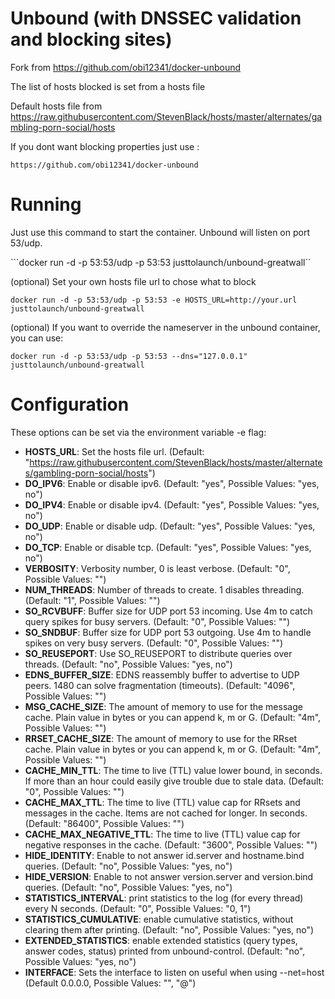 Unbound (with DNSSEC validation and blocking sites)
===========

Fork from https://github.com/obi12341/docker-unbound

The list of hosts blocked is set from a hosts file

Default hosts file from https://raw.githubusercontent.com/StevenBlack/hosts/master/alternates/gambling-porn-social/hosts

If you dont want blocking properties just use :
    
    https://github.com/obi12341/docker-unbound

# Running

Just use this command to start the container. Unbound will listen on port 53/udp.

```docker run -d -p 53:53/udp -p 53:53 justtolaunch/unbound-greatwall``

(optional)
Set your own hosts file url to chose what to block

```docker run -d -p 53:53/udp -p 53:53 -e HOSTS_URL=http://your.url  justtolaunch/unbound-greatwall```

(optional)
If you want to override the nameserver in the unbound container, you can use:

```docker run -d -p 53:53/udp -p 53:53 --dns="127.0.0.1" justtolaunch/unbound-greatwall```

# Configuration
These options can be set via the environment variable -e flag:
- **HOSTS_URL**: Set the hosts file url. (Default: "https://raw.githubusercontent.com/StevenBlack/hosts/master/alternates/gambling-porn-social/hosts")
- **DO_IPV6**: Enable or disable ipv6. (Default: "yes", Possible Values: "yes, no")
- **DO_IPV4**: Enable or disable ipv4. (Default: "yes", Possible Values: "yes, no")
- **DO_UDP**: Enable or disable udp. (Default: "yes", Possible Values: "yes, no")
- **DO_TCP**: Enable or disable tcp. (Default: "yes", Possible Values: "yes, no")
- **VERBOSITY**: Verbosity number, 0 is least verbose. (Default: "0", Possible Values: "<integer>")
- **NUM_THREADS**: Number of threads to create. 1 disables threading. (Default: "1", Possible Values: "<integer>")
- **SO_RCVBUFF**: Buffer size for UDP port 53 incoming. Use 4m to catch query spikes for busy servers. (Default: "0", Possible Values: "<integer>")
- **SO_SNDBUF**: Buffer size for UDP port 53 outgoing. Use 4m to handle spikes on very busy servers. (Default: "0", Possible Values: "<integer>")
- **SO_REUSEPORT**: Use SO_REUSEPORT to distribute queries over threads. (Default: "no", Possible Values: "yes, no")
- **EDNS_BUFFER_SIZE**: EDNS reassembly buffer to advertise to UDP peers. 1480 can solve fragmentation (timeouts). (Default: "4096", Possible Values: "<integer>")
- **MSG_CACHE_SIZE**: The amount of memory to use for the message cache. Plain value in bytes or you can append k, m or G. (Default: "4m", Possible Values: "<integer>")
- **RRSET_CACHE_SIZE**: The amount of memory to use for the RRset cache. Plain value in bytes or you can append k, m or G. (Default: "4m", Possible Values: "<integer>")
- **CACHE_MIN_TTL**: The time to live (TTL) value lower bound, in seconds. If more than an hour could easily give trouble due to stale data. (Default: "0", Possible Values: "<integer>")
- **CACHE_MAX_TTL**: The time to live (TTL) value cap for RRsets and messages in the cache. Items are not cached for longer. In seconds. (Default: "86400", Possible Values: "<integer>")
- **CACHE_MAX_NEGATIVE_TTL**: The time to live (TTL) value cap for negative responses in the cache. (Default: "3600", Possible Values: "<integer>")
- **HIDE_IDENTITY**: Enable to not answer id.server and hostname.bind queries. (Default: "no", Possible Values: "yes, no")
- **HIDE_VERSION**: Enable to not answer version.server and version.bind queries. (Default: "no", Possible Values: "yes, no")
- **STATISTICS_INTERVAL**: print statistics to the log (for every thread) every N seconds. (Default: "0", Possible Values: "0, 1")
- **STATISTICS_CUMULATIVE**: enable cumulative statistics, without clearing them after printing. (Default: "no", Possible Values: "yes, no")
- **EXTENDED_STATISTICS**: enable extended statistics (query types, answer codes, status) printed from unbound-control. (Default: "no", Possible Values: "yes, no")
- **INTERFACE**: Sets the interface to listen on useful when using --net=host (Default 0.0.0.0, Possible Values: "<ipaddress>", "<ipaddress>@<port>")
